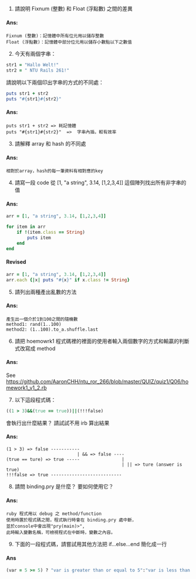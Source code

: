 1. 請說明 Fixnum (整數) 和 Float (浮點數) 之間的差異
  #### Ans:
  ```
  Fixnum (整數)：記憶體中所有位元用以儲存整數
  Float (浮點數)：記憶體中部分位元用以儲存小數點以下之數值
  ``` 

2. 今天有兩個字串：
  ```ruby 
  str1 = "Hallo Welt!" 
  str2 = " NTU Rails 261!"
  ```
請說明以下兩個印出字串的方式的不同處：
  ```ruby
  puts str1 + str2
  puts "#{str1}#{str2}"
  ```
  #### Ans:
  ```  
  puts str1 + str2 => 耗記憶體
  puts "#{str1}#{str2}"  =>  字串內插，較有效率
  ``` 
3. 請解釋 array 和 hash 的不同處
  #### Ans:
  ```  
  相對於array，hash的每一筆資料有相對應的key 
  ``` 

4. 請寫一段 code 從 [1, "a string", 3.14, [1,2,3,4]] 這個陣列找出所有非字串的值
  #### Ans:
  ``` ruby  
  arr = [1, "a string", 3.14, [1,2,3,4]]

  for item in arr
      if !(item.class == String)
          puts item
      end
  end
  ```
  #### Revised
  ``` ruby
  arr = [1, "a string", 3.14, [1,2,3,4]] 
  arr.each {|x| puts "#{x}" if x.class != String}
  ```

5. 請列出兩種產出亂數的方法
  #### Ans:
  ```  
  產生出一個介於1到100之間的隨機數
  method1: rand(1..100) 
  method2: (1..100).to_a.shuffle.last
  ``` 

6. 請把 hoemowrk1 程式碼裡的裡面的使用者輸入兩個數字的方式和輸贏的判斷式改寫成 method
  #### Ans:
  See https://github.com/AaronCHH/ntu_ror_266/blob/master/QUIZ/quiz1/Q06/homework1_v1_2.rb
 
7. 以下這段程式碼：
  ```ruby
  ((1 > 3)&&(true == true))||(!!!false)
  ```
  會執行出什麼結果？ 請試試不用 irb 算出結果
  #### Ans:  
  ```
  (1 > 3) => false -----------
                             | && => false ----
  (true == ture) => true -----                | 
                                              | || => ture (answer is true)
  !!!false => true ---------------------------
  
  ```

8. 請問 binding.pry 是什麼？ 要如何使用它？
  #### Ans:
  ```  
  ruby 程式用以 debug 之 method/function
  使用時置於程式碼之間，程式執行時會在 binding.pry 處中斷，
  並於console中會出現"pry(main)>",
  此時輸入變數名稱，可檢視程式在中斷時，變數之內容。
  ```

9. 下面的一段程式碼，請嘗試用其他方法把 if...else...end 簡化成一行
  #### Ans
  ```ruby
  (var = 5 >= 5) ? "var is greater than or equal to 5":"var is less than 5" 
  ```